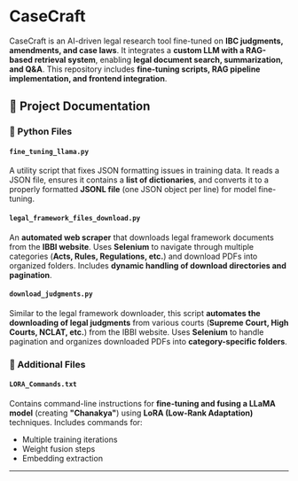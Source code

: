 # CaseCraft

CaseCraft is an AI-driven legal research tool fine-tuned on **IBC judgments, amendments, and case laws**. It integrates a **custom LLM with a RAG-based retrieval system**, enabling **legal document search, summarization, and Q&A**. This repository includes **fine-tuning scripts, RAG pipeline implementation, and frontend integration**.

## 📂 Project Documentation

### 🐍 Python Files

#### `fine_tuning_llama.py`
A utility script that fixes JSON formatting issues in training data. It reads a JSON file, ensures it contains a **list of dictionaries**, and converts it to a properly formatted **JSONL file** (one JSON object per line) for model fine-tuning.

#### `legal_framework_files_download.py`
An **automated web scraper** that downloads legal framework documents from the **IBBI website**. Uses **Selenium** to navigate through multiple categories (**Acts, Rules, Regulations, etc.**) and download PDFs into organized folders. Includes **dynamic handling of download directories and pagination**.

#### `download_judgments.py`
Similar to the legal framework downloader, this script **automates the downloading of legal judgments** from various courts (**Supreme Court, High Courts, NCLAT, etc.**) from the IBBI website. Uses **Selenium** to handle pagination and organizes downloaded PDFs into **category-specific folders**.

### 📜 Additional Files

#### `LORA_Commands.txt`
Contains command-line instructions for **fine-tuning and fusing a LLaMA model** (creating **"Chanakya"**) using **LoRA (Low-Rank Adaptation)** techniques. Includes commands for:
- Multiple training iterations
- Weight fusion steps
- Embedding extraction

---
